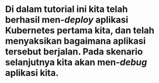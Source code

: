 # Di dalam tutorial ini kita telah berhasil men-_deploy_ aplikasi Kubernetes pertama kita, dan telah menyaksikan bagaimana aplikasi tersebut berjalan. Pada skenario selanjutnya kita akan men-_debug_ aplikasi kita. #